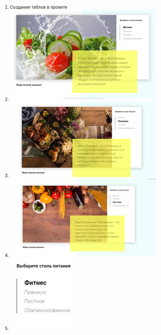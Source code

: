 1) Создание таблов в проекте
2) ![img.png](img.png)
3) ![img_1.png](img_1.png)
4) ![img_2.png](img_2.png)
5) ![img_3.png](img_3.png)